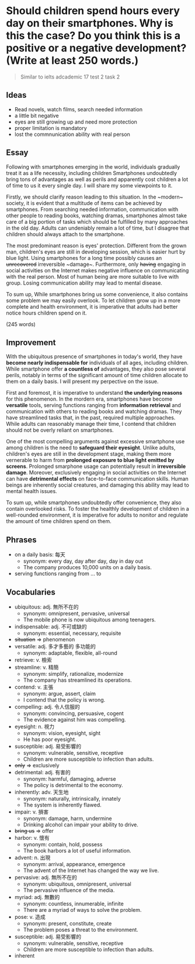# Should children spend hours every day on their smartphones. Why is this the case? Do you think this is a positive or a negative development? (Write at least 250 words.)

>  Similar to ielts adcademic 17 test 2 task 2

## Ideas

- Read novels, watch films, search needed information
- a little bit negative
- eyes are still growing up and need more protection
- proper limitation is mandatory
- lost the commnunication ability with real person

## Essay

Following with smartphones emerging in the world, individuals gradually treat it as a life necessity, including children Smartphones undoubtedly bring tons of advantages as well as perils and apparently cost children a lot of time to us it every single day. I will share my some viewpoints to it.

Firstly, we should clarify reason leading to this situation. In the ~modern~ society, it is evident that a multitude of items can be achieved by smartphones. From searching needed information, communication with other people to reading books, watching dramas, smartphones almost take care of a big portion of tasks which should be fulfilled by many approaches in the old day. Adults can undeniably remain a lot of time, but I disagree that children should always attach to the smartphone.

The most predominant reason is eyes' protection. Different from the grown man, children's eyes are still in developing session, which is easier hurt by blue light. Using smartphones for a long time possibly causes an ~~unrecovered~~ irreversible ~damage~. Furthermore, only ~~having~~ engaging in social activities on the Internet makes negative influence on communicating with the real person. Most of human being are more suitable to live with group. Losing communication ability may lead to mental disease.

To sum up, While smartphones bring us some convenience, it also contains some problem we may easily overlook. To let children grow up in a more complete and health environment, it is imperative that adults had better notice hours children spend on it.

(245 words)

## Improvement

With the ubiquitous presence of smartphones in today's world, they have **become nearly indispensable for** individuals of all ages, including children. While smartphone offer **a countless of** advantages, they also pose several perils, notably in terms of the significant amount of time children allocate to them on a daily basis. I will present my perpective on the issue.

First and foremost, it is imperative to understand **the underlying reasons** for this phenomenon. In the mordern era, smartphones have become **versatile** tools, serving functions ranging from **information retrieval** and communication with others to reading books and watching dramas. They have streamlined tasks that, in the past, required multiple approaches. While adults can reasonably manage their time, I contend that children should not be overly reliant on smartphones.

One of the most compelling arguments against excessive smartphone use among children is the need to **safeguard their eyesight**. Unlike adults, children's eyes are still in the development stage, making them more vernerable to harm from **prolonged exposure to blue light emitted by screens**. Prolonged smarphone usage can potentially result in **irreversible damage**. Moreover, exclusively engaging in social activities on the Internet can have **detrimental effects** on face-to-face communication skills. Human beings are inherently social creatures, and damaging this ability may lead to mental health issues.

To sum up, while smartphones undoubtedly offer convenience, they also contain overlooked risks. To foster the healthly development of children in a well-rounded environment, it is imperative for adults to nonitor and regulate the amount of time children spend on them.

## Phrases

- on a daily basis: 每天
  - synonym: every day, day after day, day in day out
  - The company produces 10,000 units on a daily basis.
- serving functions ranging from ... to

## Vocabularies

- ubiquitous: adj. 無所不在的
  - synonym: omnipresent, pervasive, universal
  - The mobile phone is now ubiquitous among teenagers.
- indispensable: adj. 不可或缺的
  - synonym: essential, necessary, requisite
- ~~situation~~ => phenomenon
- versatile: adj. 多才多藝的 多功能的
  - synonym: adaptable, flexible, all-round
- retrieve: v. 檢索
- streamline: v. 精簡
  - synonym: simplify, rationalize, modernize
  - The company has streamlined its operations.
- contend: v. 主張
  - synonym: argue, assert, claim
  - I contend that the policy is wrong.
- compelling: adj. 令人信服的
  - synonym: convincing, persuasive, cogent
  - The evidence against him was compelling.
- eyesight: n. 視力
  - synonym: vision, eyesight, sight
  - He has poor eyesight.
- susceptible: adj. 易受影響的
  - synonym: vulnerable, sensitive, receptive
  - Children are more susceptible to infection than adults.
- ~~only~~ => exclusively
- detrimental: adj. 有害的
  - synonym: harmful, damaging, adverse
  - The policy is detrimental to the economy.
- inherently: adv. 天生地
  - synonym: naturally, intrinsically, innately
  - The system is inherently flawed.
- impair: v. 損害
  - synonym: damage, harm, undermine
  - Drinking alcohol can impair your ability to drive.
- ~~bring us~~ => offer
- harbor: v. 懷有
  - synonym: contain, hold, possess
  - The book harbors a lot of useful information.
- advent: n. 出現
  - synonym: arrival, appearance, emergence
  - The advent of the Internet has changed the way we live.
- pervasive: adj. 無所不在的
  - synonym: ubiquitous, omnipresent, universal
  - The pervasive influence of the media.
- myriad: adj. 無數的
  - synonym: countless, innumerable, infinite
  - There are a myriad of ways to solve the problem.
- pose: v. 造成
  - synonym: present, constitute, create
  - The problem poses a threat to the environment.
- susceptible: adj. 易受影響的
  - synonym: vulnerable, sensitive, receptive
  - Children are more susceptible to infection than adults.
- inherent